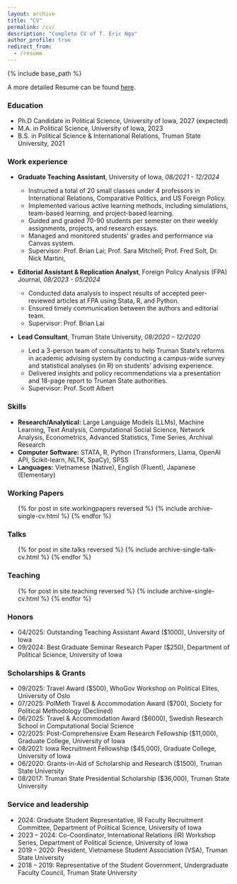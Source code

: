 ```yaml
---
layout: archive
title: "CV"
permalink: /cv/
description: "Complete CV of T. Eric Ngo"
author_profile: true
redirect_from:
  - /resume
---
```


{% include base_path %}

A more detailed Resume can be found [here]({{site.url}}/files/NgoEric_Resume_2025.09.16_CSS_US.pdf).


### Education
* Ph.D Candidate in Political Science, University of Iowa, 2027 (expected)
* M.A. in Political Science, University of Iowa, 2023
* B.S. in Political Science & International Relations, Truman State University, 2021


### Work experience
* **Graduate Teaching Assistant**, University of Iowa, *08/2021 - 12/2024*
  * Instructed a total of 20 small classes under 4 professors in International Relations, Comparative Politics, and US Foreign Policy.
  * Implemented various active learning methods, including simulations, team-based learning, and project-based learning.
  * Guided and graded 70-90 students per semester on their weekly assignments, projects, and research essays.
  * Managed and monitored students’ grades and performance via Canvas system.
  * Supervisor: Prof. Brian Lai; Prof. Sara Mitchell; Prof. Fred Solt, Dr. Nick Martini,

* **Editorial Assistant & Replication Analyst**, Foreign Policy Analysis (FPA) Journal, *08/2023 - 05/2024*
  * Conducted data analysis to inspect results of accepted peer-reviewed articles at FPA using Stata, R, and Python.
  * Ensured timely communication between the authors and editorial team. 
  * Supervisor: Prof. Brian Lai

* **Lead Consultant**, Truman State University, *08/2020 – 12/2020*
  * Led a 3-person team of consultants to help Truman State’s reforms in academic advising system by conducting a campus-wide survey and statistical analyses (in R) on students’ advising experience.
  * Delivered insights and policy recommendations via a presentation and 18-page report to Truman State authorities.
  * Supervisor: Prof. Scott Albert

  
### Skills
* **Research/Analytical:** Large Language Models (LLMs), Machine Learning, Text Analysis, Computational Social Science, Network Analysis, Econometrics, Advanced Statistics, Time Series, Archival Research
* **Computer Software:** STATA, R, Python (Transformers, Llama, OpenAI API, Scikit-learn, NLTK, SpaCy), SPSS
* **Languages:** Vietnamese (Native), English (Fluent), Japanese (Elementary)


### Working Papers
  <ul>{% for post in site.workingpapers reversed %}
    {% include archive-single-cv.html %}
  {% endfor %}</ul>


### Talks
  <ul>{% for post in site.talks reversed %}
    {% include archive-single-talk-cv.html  %}
  {% endfor %}</ul>


### Teaching
  <ul>{% for post in site.teaching reversed %}
    {% include archive-single-cv.html %}
  {% endfor %}</ul>


### Honors
* 04/2025: Outstanding Teaching Assistant Award ($1000), University of Iowa
* 09/2024: Best Graduate Seminar Research Paper ($250), Department of Political Science, University of Iowa


### Scholarships & Grants
* 09/2025: Travel Award ($500), WhoGov Workshop on Political Elites, University of Oslo
* 07/2025: PolMeth Travel & Accommodation Award ($700), Society for Political Methodology (Declined)
* 06/2025: Travel & Accommodation Award ($6000), Swedish Research School in Computational Social Science
* 02/2025: Post-Comprehensive Exam Research Fellowship ($11,000), Graduate College, University of Iowa
* 08/2021: Iowa Recruitment Fellowship ($45,000), Graduate College, University of Iowa
* 06/2020: Grants-in-Aid of Scholarship and Research ($1500), Truman State University
* 08/2017: Truman State Presidential Scholarship ($36,000), Truman State University


### Service and leadership
* 2024: Graduate Student Representative, IR Faculty Recruitment Committee, Department of Political Science, University of Iowa
* 2023 – 2024: Co-Coordinator, International Relations (IR) Workshop Series, Department of Political Science, University of Iowa
* 2019 – 2020: President, Vietnamese Student Association (VSA), Truman State University
* 2018 – 2019: Representative of the Student Government, Undergraduate Faculty Council, Truman State University
